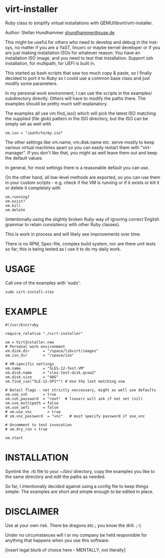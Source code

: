 virt-installer
==============

Ruby class to simplify virtual installations with QEMU/libvirt/virt-installer.

Author: Stefan Hundhammer <shundhammer@suse.de>

This might be useful for others who need to develop and debug in the inst-sys,
no matter if you are a YaST, linuxrc or maybe kernel developer or if you are
just making installation ISOs for whatever reason: You have an installation ISO
image, and you need to test that installation. Support ssh installation, for
multipath, for UEFI is built in.

This started as bash scripts that saw too much copy & paste, so I finally
decided to port it to Ruby so I could use a common base class and just modify
some parameters.

In my personal work environment, I can use the scripts in the examples/
subdirectory directly. Others will have to modify the paths there. The examples
should be pretty much self-explanatory.

The examples all use vm.find_iso() which will pick the latest ISO matching the
supplied (file glob) pattern in the ISO directory, but the ISO can be simply
set as well with

    vm.iso = "/path/to/my.iso"

The other settings like vm.name, vm.disk.name etc. serve mostly to keep various
virtual machines apart so you can easily restart them with "virt-manager". If
you don't like that, you might as well leave them out and keep the default
values.

In general, for most settings there is a reasonable default you can use.

On the other hand, all low-level methods are exported, so you can use them in
your custom scripts - e.g. check if the VM is running or if it exists or kill
it or delete it completely with

    vm.running?
    vm.exist?
    vm.kill
    vm.delete

(intentionally using the slightly broken Ruby way of ignoring correct English
grammar to retain consistency with other Ruby classes).

This is work in process and will likely see improvements over time.

There is no RPM, Spec-file, complex build system, nor are there unit tests so
far; this is being tested as I use it to do my daily work.


USAGE
=====

Call one of the examples with 'sudo':

    sudo virt-install-sles


EXAMPLE
=======

    #!/usr/bin/ruby

    require_relative "./virt-installer"

    vm = VirtInstaller.new
    # Personal work environment
    vm.disk.dir      = "/space/libvirt/images"
    vm.iso_dir       = "/space/iso"

    # VM-specific settings
    vm.name          = "SLES-12-Test-VM"
    vm.disk.name     = "sles-test-disk.qcow2"
    vm.disk.size     = "40G"
    vm.find_iso("SLE-12-SP1*") # Use the last matching one

    # Detail flags - not strictly neccessary, might as well use defaults
    vm.use_ssh       = true
    vm.ssh_password  = "root"  # linuxrc will ask if not set (nil)
    vm.use_multipath = false
    vm.use_uefi      = false
    # vm.use_vnc       = true
    # vm.vnc_password  = "vnc"   # must specify password if use_vnc

    # Uncomment to test invocation
    # vm.dry_run = true

    vm.start



INSTALLATION
============

Symlink the .rb file to your ~/bin/ directory, copy the examples you like to
the same directory and edit the paths as needed.

So far, I intentionally decided against using a config file to keep things
simple: The examples are short and simple enough to be edited in place.


DISCLAIMER
==========

Use at your own risk. There be dragons etc.; you know the drill. ;-)

Under no circumstances will I or my company be held responsible for anything
that happens when you use this software.

[insert legal blurb of choice here - MENTALLY, not literally]
